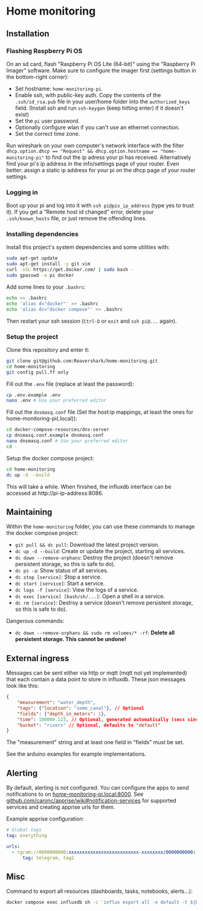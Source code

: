 # Home monitoring

## Installation

### Flashing Raspberry Pi OS

On an sd card, flash "Raspberry Pi OS Lite (64-bit)" using the "Raspberry Pi Imager" software.
Make sure to configure the imager first (settings button in the bottom-right corner):
  - Set hostname: `home-monitoring-pi`.
  - Enable ssh, with public-key auth.
    Copy the contents of the `.ssh/id_rsa.pub` file in your user/home folder into the `authorized_keys` field.
    (Install ssh and run `ssh-keygen` (keep hitting enter) if it doesn't exist)
  - Set the `pi` user password.
  - Optionally configure wlan if you can't use an ethernet connection.
  - Set the correct time zone.

Run wireshark on your own computer's network interface with the filter `dhcp.option.dhcp == "Request" && dhcp.option.hostname == "home-monitoring-pi"` to find out the ip adress your pi has received.
Alternatively find your pi's ip address in the info/settings page of your router.
Even better: assign a static ip address for your pi on the dhcp page of your router settings.

### Logging in

Boot up your pi and log into it with `ssh pi@pis_ip_address` (type yes to trust it).
If you get a "Remote host id changed" error, delete your `.ssh/known_hosts` file, or just remove the offending lines.

### Installing dependencies

Install this project's system dependencies and some utilities with:

```sh
sudo apt-get update
sudo apt-get install -y git vim
curl -sSL https://get.docker.com/ | sudo bash -
sudo gpasswd -a pi docker
```

Add some lines to your `.bashrc`:

```sh
echo >> .bashrc
echo 'alias d="docker"' >> .bashrc
echo 'alias dc="docker compose"' >> .bashrc
```

Then restart your ssh session (`Ctrl-D` or `exit` and `ssh pi@...` again).

### Setup the project

Clone this repository and enter it:

```sh
git clone git@github.com:Reavershark/home-monitoring.git
cd home-monitoring
git config pull.ff only
```

Fill out the `.env` file (replace at least the password):

```sh
cp .env.example .env
nano .env # Use your preferred editor
```

Fill out the `dnsmasq.conf` file (Set the host:ip mappings, at least the ones for home-monitoring-pi(.local)):

```sh
cd docker-compose-resources/dns-server
cp dnsmasq.conf.example dnsmasq.conf
nano dnsmasq.conf # Use your preferred editor
cd -
```

Setup the docker compose project:

```sh
cd home-monitoring
dc up -d --build
```

This will take a while.
When finished, the influxdb interface can be accessed at http://pi-ip-address:8086.

## Maintaining

Within the `home-monitoring` folder, you can use these commands to manage the docker compose project:
  - `git pull && dc pull`: Download the latest project version.
  - `dc up -d --build`: Create or update the project, starting all services.
  - `dc down --remove-orphans`: Destroy the project (doesn't remove persistent storage, so this is safe to do).
  - `dc ps -a`: Show status of all services.
  - `dc stop [service]`: Stop a service.
  - `dc start [service]`: Start a service.
  - `dc logs -f [service]`: View the logs of a service.
  - `dc exec [service] [bash/sh/...]`: Open a shell in a service.
  - `dc rm [service]`: Destroy a service (doesn't remove persistent storage, so this is safe to do).

Dangerous commands:
  - `dc down --remove-orphans && sudo rm volumes/* -rf`: **Delete all persistent storage. This cannot be undone!**

## External ingress

Messages can be sent either via http or mqtt (mqtt not yet implemented) that each contain a data point to store in influxdb.
These json messages look like this:

```json
{
    "measurement": "water_depth",
    "tags": {"location": "some_canal"}, // Optional
    "fields": {"depth_in_meters": 1},
    "time": 100000.123, // Optional, generated automatically (secs since unix epoch),
    "bucket": "rivers" // Optional, defaults to "default"
}
```

The "measurement" string and at least one field in "fields" must be set.

See the arduino examples for example implementations.

## Alerting

By default, alerting is not configured.
You can configure the apps to send notifications to on [home-monitoring-pi.local:8000](http://home-monitoring-pi.local:8000).
See [github.com/caronc/apprise/wiki#notification-services](https://github.com/caronc/apprise/wiki#notification-services) for supported services and creating apprise urls for them.

Example apprise configuration:

```yaml
# Global tags
tag: everything

urls:
  - tgram://0000000000:xxxxxxxxxxxxxxxxxxxxxxxxxx-xxxxxxxx/0000000000:
      tag: telegram, tag2
```

## Misc

Command to export all resources (dashboards, tasks, notebooks, alerts...):

```sh
docker compose exec influxdb sh -c 'influx export all -o default -t ${DOCKER_INFLUXDB_INIT_ADMIN_TOKEN}' > export.yaml
```
